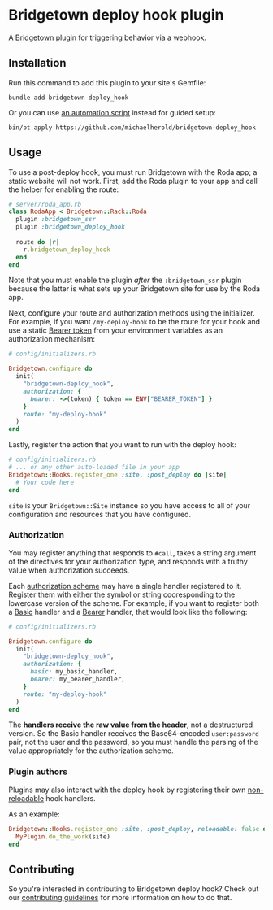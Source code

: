 # Bridgetown deploy hook plugin

A [Bridgetown](https://www.bridgetownrb.com) plugin for triggering behavior via a webhook.

## Installation

Run this command to add this plugin to your site's Gemfile:

    bundle add bridgetown-deploy_hook

Or you can use [an automation script](https://www.bridgetownrb.com/docs/automations) instead for guided setup:

    bin/bt apply https://github.com/michaelherold/bridgetown-deploy_hook

## Usage

To use a post-deploy hook, you must run Bridgetown with the Roda app; a static website will not work. First, add the Roda plugin to your app and call the helper for enabling the route:

```ruby
# server/roda_app.rb
class RodaApp < Bridgetown::Rack::Roda
  plugin :bridgetown_ssr
  plugin :bridgetown_deploy_hook
  
  route do |r|
    r.bridgetown_deploy_hook
  end
end
```

Note that you must enable the plugin _after_ the `:bridgetown_ssr` plugin because the latter is what sets up your Bridgetown site for use by the Roda app.

Next, configure your route and authorization methods using the initializer. For example, if you want `/my-deploy-hook` to be the route for your hook and use a static [Bearer token](https://datatracker.ietf.org/doc/html/rfc6750) from your environment variables as an authorization mechanism:

```ruby
# config/initializers.rb

Bridgetown.configure do
  init(
    "bridgetown-deploy_hook",
    authorization: {
      bearer: ->(token) { token == ENV["BEARER_TOKEN"] }
    }
    route: "my-deploy-hook"
  )
end
```

Lastly, register the action that you want to run with the deploy hook:

```ruby
# config/initializers.rb
# ... or any other auto-loaded file in your app
Bridgetown::Hooks.register_one :site, :post_deploy do |site|
  # Your code here
end
```

`site` is your `Bridgetown::Site` instance so you have access to all of your configuration and resources that you have configured.

### Authorization

You may register anything that responds to `#call`, takes a string argument of the directives for your authorization type, and responds with a truthy value when authorization succeeds.

Each [authorization scheme](https://developer.mozilla.org/en-US/docs/Web/HTTP/Authentication#authentication_schemes) may have a single handler registered to it. Register them with either the symbol or string cooresponding to the lowercase version of the scheme. For example, if you want to register both a [Basic](https://datatracker.ietf.org/doc/html/rfc7617) handler and a [Bearer](https://datatracker.ietf.org/doc/html/rfc6750) handler, that would look like the following:

```ruby
# config/initializers.rb

Bridgetown.configure do
  init(
    "bridgetown-deploy_hook",
    authorization: {
      basic: my_basic_handler,
      bearer: my_bearer_handler,
    }
    route: "my-deploy-hook"
  )
end
```

The **handlers receive the raw value from the header**, not a destructured version. So the Basic handler receives the Base64-encoded `user:password` pair, not the user and the password, so you must handle the parsing of the value appropriately for the authorization scheme.

### Plugin authors

Plugins may also interact with the deploy hook by registering their own [non-reloadable](https://www.bridgetownrb.com/docs/plugins/hooks#reloadable-vs-non-reloadable-hooks) hook handlers.

As an example:

```ruby
Bridgetown::Hooks.register_one :site, :post_deploy, reloadable: false do |site|
  MyPlugin.do_the_work(site)
end
```

## Contributing

So you're interested in contributing to Bridgetown deploy hook? Check out our [contributing guidelines](CONTRIBUTING.md) for more information on how to do that.
